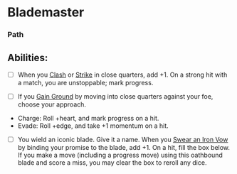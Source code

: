 # Blademaster
### Path


## Abilities:
- [ ] When you [Clash](Moves/combat/clash) or [Strike](Moves/combat/strike) in close quarters, add +1. On a strong hit with a match, you are unstoppable; mark progress.

- [ ] If you [Gain Ground](Moves/combat/gain_ground) by moving into close quarters against your foe, choose your approach.

 * Charge: Roll +heart, and mark progress on a hit.
 * Evade: Roll +edge, and take +1 momentum on a hit.

- [ ] You wield an iconic blade. Give it a name. When you [Swear an Iron Vow](Moves/quest/swear_an_iron_vow) by binding your promise to the blade, add +1. On a hit, fill the box below. If you make a move (including a progress move) using this oathbound blade and score a miss, you may clear the box to reroll any dice.

